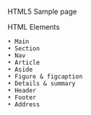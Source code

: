 HTML5 Sample page

HTML Elements


	• Main
	• Section
	• Nav
	• Article
	• Aside
	• Figure & figcaption
	• Details & summary
	• Header
	• Footer
	• Address
